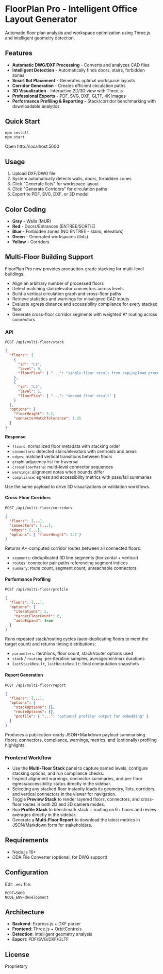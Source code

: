 # FloorPlan Pro - Intelligent Office Layout Generator

Automatic floor plan analysis and workspace optimization using Three.js and intelligent geometry detection.

## Features

- **Automatic DWG/DXF Processing** - Converts and analyzes CAD files
- **Intelligent Detection** - Automatically finds doors, stairs, forbidden zones
- **Smart Ilot Placement** - Generates optimal workspace layouts
- **Corridor Generation** - Creates efficient circulation paths
- **3D Visualization** - Interactive 2D/3D view with Three.js
- **Professional Exports** - PDF, SVG, DXF, GLTF, 4K images
- **Performance Profiling & Reporting** - Stack/corridor benchmarking with downloadable analytics

## Quick Start

```bash
npm install
npm start
```

Open http://localhost:5000

## Usage

1. Upload DXF/DWG file
2. System automatically detects walls, doors, forbidden zones
3. Click "Generate Ilots" for workspace layout
4. Click "Generate Corridors" for circulation paths
5. Export to PDF, SVG, DXF, or 3D model

## Color Coding

- **Gray** - Walls (MUR)
- **Red** - Doors/Entrances (ENTRÉE/SORTIE)
- **Blue** - Forbidden zones (NO ENTREE - stairs, elevators)
- **Green** - Generated workspaces (ilots)
- **Yellow** - Corridors

## Multi-Floor Building Support

FloorPlan Pro now provides production-grade stacking for multi-level buildings.

- Align an arbitrary number of processed floors
- Detect matching stair/elevator connectors across levels
- Build a vertical circulation graph and cross-floor paths
- Retrieve statistics and warnings for misaligned CAD inputs
- Evaluate egress distance and accessibility compliance for every stacked floor
- Generate cross-floor corridor segments with weighted A* routing across connectors

### API

`POST /api/multi-floor/stack`

```json
{
  "floors": [
    {
      "id": "L1",
      "level": 0,
      "floorPlan": { "...": "single-floor result from /api/upload processing" }
    },
    {
      "id": "L2",
      "level": 1,
      "floorPlan": { "...": "second floor result" }
    }
  ],
  "options": {
    "floorHeight": 3.2,
    "connectorMatchTolerance": 1.25
  }
}
```

**Response**
- `floors`: normalized floor metadata with stacking order
- `connectors`: detected stairs/elevators with centroids and areas
- `edges`: matched vertical transitions between floors
- `graph`: adjacency list for traversal
- `crossFloorPaths`: multi-level connector sequences
- `warnings`: alignment notes when bounds differ
- `compliance`: egress and accessibility metrics with pass/fail summaries

Use the same payload to drive 3D visualizations or validation workflows.

#### Cross-Floor Corridors

`POST /api/multi-floor/corridors`

```json
{
  "floors": [...],
  "connectors": [...],
  "edges": [...],
  "options": { "floorHeight": 3.2 }
}
```

Returns A*-computed corridor routes between all connected floors:

- `segments`: deduplicated 3D line segments (horizontal + vertical)
- `routes`: connector pair paths referencing segment indices
- `summary`: route count, segment count, unreachable connectors

#### Performance Profiling

`POST /api/multi-floor/profile`

```json
{
  "floors": [...],
  "options": {
    "iterations": 5,
    "targetFloorCount": 6,
    "autoExpand": true
  }
}
```

Runs repeated stack/routing cycles (auto-duplicating floors to meet the target count) and returns timing distributions:

- `parameters`: iterations, floor count, stack/router options used
- `stack` / `routing`: per-iteration samples, average/min/max durations
- `lastStackResult`, `lastRouteResult`: final computation snapshots

#### Report Generation

`POST /api/multi-floor/report`

```json
{
  "floors": [...],
  "options": {
    "stackOptions": {},
    "routeOptions": {},
    "profile": { "...": "optional profiler output for embedding" }
  }
}
```

Produces a publication-ready JSON+Markdown payload summarising floors, connectors, compliance, warnings, metrics, and (optionally) profiling highlights.

### Frontend Workflow

- Use the **Multi-Floor Stack** panel to capture named levels, configure stacking options, and run compliance checks.
- Inspect alignment warnings, connector summaries, and per-floor egress/accessibility status directly in the sidebar.
- Selecting any stacked floor instantly loads its geometry, îlots, corridors, and vertical connectors in the viewer for navigation.
- Toggle **Preview Stack** to render layered floors, connectors, and cross-floor routes in both 2D and 3D camera modes.
- Run **Profile Stack** to benchmark stack + routing on 6+ floors and review averages directly in the sidebar.
- Generate a **Multi-Floor Report** to download the latest metrics in JSON/Markdown form for stakeholders.

## Requirements

- Node.js 16+
- ODA File Converter (optional, for DWG support)

## Configuration

Edit `.env` file:
```
PORT=5000
NODE_ENV=development
```

## Architecture

- **Backend**: Express.js + DXF parser
- **Frontend**: Three.js + OrbitControls
- **Detection**: Intelligent geometry analysis
- **Export**: PDF/SVG/DXF/GLTF

## License

Proprietary
